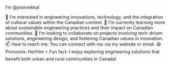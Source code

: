 I’m @josevekkal

👀 I’m interested in engineering innovations, technology, and the integration of cultural values within the Canadian context.
🌱 I’m currently learning more about sustainable engineering practices and their impact on Canadian communities.
💞️ I’m looking to collaborate on projects involving tech-driven solutions, engineering design, and fostering Canadian values in innovation.
📫 How to reach me: You can connect with me via my website or email.
😄 Pronouns: He/Him
⚡ Fun fact: I enjoy exploring engineering solutions that benefit both urban and rural communities in Canada!
